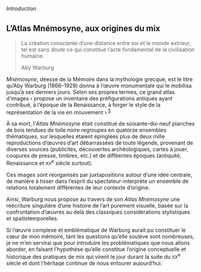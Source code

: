 ###### Introduction
## L’Atlas Mnémosyne, aux origines du mix

<blockquote>
    <p>La création consciente d’une distance entre soi et le monde extrieur, tel est sans doute ce qui constitue l’acte fondamental de la civilisation humaine.</p>
    <footer>Aby Warburg</footer>
</blockquote> 

*Mnémosyne*, déesse de la Mémoire dans la mythologie grecque, est le titre qu’Aby Warburg (1866–1929) donna à l’œuvre monumentale qui le mobilisa jusqu’à ses derniers jours. Selon ses propres termes, ce grand atlas d’images ‹ propose un inventaire des préfigurations antiques ayant contribué, à l’époque de la Renaissance, à forger le style de la représentation de la vie en mouvement ›.<sup><a href="#fn5" id="r5">5</a></sup>

À sa mort, l’<cite>Atlas Mnémosyne</cite> était constitué de soixante-dix-neuf planches de bois tendues de toile noire regroupes en quatorze ensembles thématiques, sur lesquelles étaient épinglées plus de deux mille reproductions d’œuvres d’art débarrassées de toute légende, provenant de diverses sources (publicités, découvertes archéologiques, cartes à jouer, coupures de presse, timbres, etc.) et de difféentes époques (antiquité, Renaissance et <small>XX</small><sup>e</sup> siècle surtout).

Ces images sont réorganisés par juxtapositions autour d’une idée centrale, de manière à tisser dans l’esprit du spectateur-interprète un ensemble de relations totalement différentes de leur contexte d’origine.

Ainsi, Warburg nous propose au travers de son <cite class="title">Atlas Mnémosyne</cite> une réécriture singulière d’une histoire de l’art purement visuelle, basée sur la confrontation d’œuvres au delà des classiques considérations stylistiques et spatiotemporelles.

Si l’œuvre complexe et emblématique de Warburg aurait pu constituer le cœur de mon mémoire, tant les questions qu’elle soulève sont nombreuses, je ne m’en servirai que pour introduire les problématiques que nous allons aborder, en faisant l’hypothèse qu’elle constitue l’origine conceptuelle et historique des pratiques de mix qui virent le jour durant la suite du <small>XX</small><sup>e</sup> siècle et dont l’héritage continue de nous entourer aujourd’hui.

En effet, comment ne pas y voir un lien direct – quoique lointain – avec des services de partage en ligne contemporains tels que Pinterest&#8239;? Cette plate-forme multimédia ultra-populaire ne propose-t-elle pas à ses usagers d’épingler sous forme de tableaux thématiques des images, des vidéos et des musiques pouvant être issues de presque n’importe qu’elle source&#8239;?

C’est dans l’intervalle séparant ces deux extrêmes que se situera notre réflexion. Que se joue-t-il au sein de ce genre de plates-formes&#8239;? Où se situe la frontière entre la curation et la pratique du mix&#8239;? Qu’entendons-nous au juste par “mix”&#8239;? Mixer peut-il être considéré comme une forme de création originale&#8239;? En quoi la culture et la pratique du mix ont-elles influencé nos rapports et nos comportements vis-à-vis des produits médiatiques (images, sons, vidéos, textes, jeux, etc.) issus de notre société actuelle&#8239;? Quel est l’avenir de cette pratique&#8239;?

Pour répondre à ces questions, nous nous attacherons dans un premier temps à deux figures emblématiques du mix&#8239;: le DJ et le curateur. Nous tenterons de comprendre au travers d’une approche à la fois historique et comparative quels sont les enjeux et quelles ont été les évolutions de leurs pratiques respectives depuis leur apparition jusqu’à nos jours. Nous établirons ensuite dans un second temps une analyse détaillée du processus créatif lié à la pratique du mix, analyse qui nous permettra enfin d’essayer de voir en quoi cette pratique et ses différentes manifestations artistiques induisent un certain rapport au monde et aux objets culturels qui nous entourent.

---

<small id="fn5"><a href="#r5">5.</a> Aby Warburg, «&#8239;Introduction à L’Atlas Mnémosyne&#8239;», <cite>Miroirs de faille à Rome avec Giordano Bruno et Édouard Mane</cite>t, 1928–29, Dijon, Les Presses du réel, 2011, p.141.</small>
